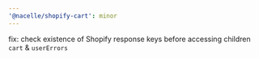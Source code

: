 ```yaml
---
'@nacelle/shopify-cart': minor
---
```


fix: check existence of Shopify response keys before accessing children `cart` & `userErrors`
